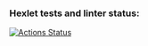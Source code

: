 ### Hexlet tests and linter status:
[![Actions Status](https://github.com/SidorovVladimir/frontend-project-44/workflows/hexlet-check/badge.svg)](https://github.com/SidorovVladimir/frontend-project-44/actions)